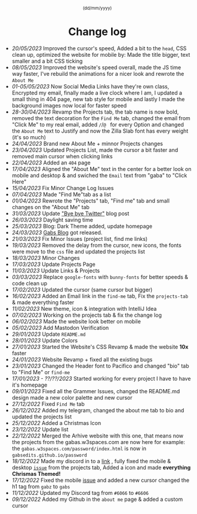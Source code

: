 <div align="center">
 <sup>(dd/mm/yyyy)</sup>
<h1>Change log</h1>
  </div>

* *20/05/2023* Improved the cursor's speed, Added a bit to the `head`, CSS clean up, optimized the website for mobile by: Made the title bigger, text smaller and a bit CSS ticking
* *08/05/2023* Improved the website's speed overall, made the JS time way faster, I've rebuild the animations for a nicer look and rewrote the `About Me`
* *01-05/05/2023* Now Social Media Links have they're own class, Encrypted my email, finally made a live clock where I am, I updated a small thing in 404 page, new tab style for mobile and lastly I made the background images now local for faster speed
* *28-30/04/2023* Revamp the Projects tab, the tab name is now bold, removed the text decoration for the `Find Me` tab, changed the email from "Click Me" to my real email, added `/`/`@ ` for every Option and changed the `About Me` text to Justify and now the Zilla Slab font has every weight (it's so much)
* *24/04/2023* Brand new About Me + minnor Projects changes
* *23/04/2023* Updated Projects List, made the cursor a bit faster and removed main cursor when clicking links
* *22/04/2023* Added an `404` page
* *17/04/2023* Aligned the "About Me" text in the center for a better look on mobile and desktop & and swiched the `Email` text from "gaba" to "Click Here"
* *15/04/2023* Fix Minor Change Log Issues
* *07/04/2023* Made "Find Me"tab as a list
* *01/04/2023* Rewrote the "Projects" tab, "Find me" tab and small changes on the "About Me" tab
* *31/03/2023* Update ["Bye bye Twitter"](https://gabsedits.github.io/blog/2023/03/24/bye-bye-twitter) blog post
* *26/03/2023* Daylight saving time
* *25/03/2023* Blog: Dark Theme added, update homepage
* *24/03/2023* [Gabs Blog](https://gabsedits.github.io/blog) got released.
* *21/03/2023* Fix Minor Issues (project list, find me links)
* *19/03/2023* Removed the delay from the cursor, new icons, the fonts were move to the `css` file and updated the projects list
* *18/03/2023* Minor Changes
* *17/03/2023* Update Projects Page
* *11/03/2023* Update Links & Projects
* *03/03/2023* Replace `google-fonts` with `bunny-fonts` for better speeds & code clean up
* *17/02/2023* Updated the cursor (same cursor but bigger)
* *16/02/2023* Added an Email link in the `find-me` tab, Fix the `projects-tab` & made everything faster
* *11/02/2023* New theme, icon & integration with IntelliJ Idea
* *07/02/2023* Working on the projects tab & fix the change log
* *06/02/2023* Made the website look better on mobile
* *05/02/2023* Add Mastodon Verification
* *29/01/2023* Update `README.md`
* *28/01/2023* Update Colors
* *27/01/2023* Started the Website's CSS Revamp & made the website **10x** faster
* *24/01/2023* Website Revamp + fixed all the existing bugs
* *23/01/2023* Changed the Header font to Pacifico and changed "bio" tab to "Find Me" or `find-me`
* *17/01/2023 - ??/??/2023* Started working for every project I have to have it's homepage
* *09/01/2023* Fixed all the Grammer Issues, changed the README.md design made a new color palette and new cursor
* *27/12/2022* Fixed `Find Me` tab
* *26/12/2022* Added my telegram, changed the about me tab to bio and updated the projects list
* *25/12/2022* Added a Christmas Icon
* *23/12/2022* Update list
* *22/12/2022* Merged the Arhive website with this one, that means now the projects from the gabas.w3spaces.com are now here for example: the `gabas.w3spaces.com/password/index.html` is now in `gabsedits.github.io/password`
* *18/12/2022* Made my discord in to a <a href="https://discordapp.com/users/841649648606249021" target="_blank" rel="noopener">link</a> , fully fixed the mobile & desktop <a href="https://github.com/GabsEdits/website/issues/1" target="_blank" rel="noopener">`issue`</a> from the projects tab, Added a icon and made **everything Chrismas Themed!**
* *17/12/2022* Fixed the mobile <a href="https://github.com/GabsEdits/website/issues/1" target="_blank" rel="noopener">issue</a> and added a new cursor changed the h1 tag from `gabz` to `gabs`
* *11/12/2022* Updated my Discord tag from `#6066` to `#6606`
* *09/12/2022* Added my Github in the `about me` page & added a custom cursor</br>
